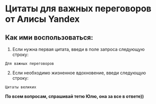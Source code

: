 # Цитаты для важных переговоров от Алисы Yandex

##  Как ими воспользоваться:

1. Если нужна первая цитата, введи в поле запроса следующую строку:
```
Для важных переговоров
```



2. Если необходимо жизненное вдохновение, введи следующую строку:

```
Цитаты великих
```



**__По всем вопросам, спрашивай тетю Юлю, она за все в ответе))__**